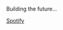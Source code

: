 Building the future...
&nbsp;<div align="left">
[Spotify](https://novatorem.vercel.app/api/spotify?background_color=0d1117&border_color=ffffff)
